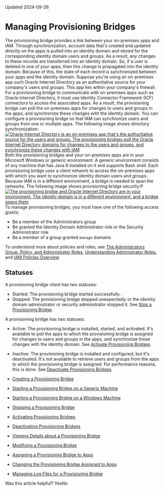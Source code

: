 Updated 2024-09-26
# Managing Provisioning Bridges
The provisioning bridge provides a link between your on-premises apps and IAM. Through synchronization, account data that's created and updated directly on the apps is pulled into an identity domain and stored for the corresponding identity domain users and groups. As a result, any changes to these records are transferred into an identity domain. So, if a user is deleted in one of your apps, then this change is propagated into the identity domain. Because of this, the state of each record is synchronized between your apps and the identity domain.
Suppose you're using an on-premises app such Oracle Internet Directory as an authoritative source for your company's users and groups. This app lies within your company's firewall. For a provisioning bridge to communicate with on-premises apps such as Oracle Internet Directory, it must use Identity Connector Framework (ICF) connectors to access the associated apps. As a result, the provisioning bridge can poll the on-premises apps for changes to users and groups in the apps, and synchronize these changes with the identity domain. You can configure a provisioning bridge so that IAM can synchronize users and groups from one or multiple apps.
The following image shows directory synchronization:
[![Oracle Internet Directory is an on-premises app that's the authoritative source for the users and groups. The provisioning bridges poll the Oracle Internet Directory domains for changes to the users and groups, and synchronize these changes with IAM](https://docs.oracle.com/en-us/iaas/Content/Resources/Images/iam-directory_synchronization.png)](https://docs.oracle.com/en-us/iaas/Content/Resources/Images/iam-directory_synchronization.png)
Both the provisioning bridges and your on-premises apps are in your Microsoft Windows or generic environment. A generic environment consists of any machine that has Java 8 installed on it and supports Bash shell.
Each provisioning bridge uses a client network to access the on-premises apps with which you want to synchronize identity domain users and groups. Because IAM is in a different environment, a bridge is needed to span the networks.
The following image shows provisioning bridge security:P
[![The provisioning bridge and Oracle Internet Directory are in your environment. The identity domain is in a different environment, and a bridge spans them](https://docs.oracle.com/en-us/iaas/Content/Resources/Images/iam-provisioning_bridge_security.png)](https://docs.oracle.com/en-us/iaas/Content/Resources/Images/iam-provisioning_bridge_security.png)
To manage provisioning bridges, you must have one of the following access grants:
  * Be a member of the Administrators group
  * Be granted the Identity Domain Administrator role or the Security Administrator role
  * Be a member of a group granted `manage` domains


To understand more about policies and roles, see [The Administrators Group, Policy, and Administrator Roles](https://docs.oracle.com/en-us/iaas/Content/Identity/getstarted/identity-domains.htm#The), [Understanding Administrator Roles](https://docs.oracle.com/en-us/iaas/Content/Identity/roles/understand-administrator-roles.htm#understand-administrator-roles "Learn about administrator roles and the privileges associated with each role so that you can delegate administrative tasks to other users, as needed."), and [IAM Policies Overview](https://docs.oracle.com/en-us/iaas/Content/Identity/policieshow/Policy_Basics.htm#top "IAM policies govern control of resources in Oracle Cloud Infrastructure \(OCI\) tenancies.").
## Statuses
A provisioning bridge client has two statuses:
  * Started: The provisioning bridge started successfully.
  * Stopped: The provisioning bridge stopped unexpectedly or the identity domain administrator or security administrator stopped it. See [Stop a Provisioning Bridge](https://docs.oracle.com/en-us/iaas/Content/Identity/provisioningbridges/stop-provisioning-bridge.htm#stop-provisioning-bridge "Stop a provisioning bridges in an OCI IAM identity domain.").


A provisioning bridge has two statuses:
  * Active: The provisioning bridge is installed, started, and activated. It's available to poll the apps to which the provisioning bridge is assigned for changes to users and groups in the apps, and synchronize these changes with the identity domain. See [Activate Provisioning Bridges](https://docs.oracle.com/en-us/iaas/Content/Identity/provisioningbridges/activate-provisioning-bridges.htm#activate-provisioning-bridges "You can activate a single provisioning bridge, or you can activate multiple provisioning bridges simultaneously.").
  * Inactive: The provisioning bridge is installed and configured, but it's deactivated. It's not available to retrieve users and groups from the apps to which the provisioning bridge is assigned. For performance reasons, this is done. See [Deactivate Provisioning Bridges](https://docs.oracle.com/en-us/iaas/Content/Identity/provisioningbridges/deactivate-provisioning-bridges.htm#deactivate-provisioning-bridges "You can deactivate a single provisioning bridge, or you can deactivate multiple provisioning bridges simultaneously.").


  * [Creating a Provisioning Bridge](https://docs.oracle.com/en-us/iaas/Content/Identity/provisioningbridges/create-provisioning-bridge.htm#create-provisioning-bridge "Create a provisioning bridge in an identity domain to link your on-premises apps with IAM.")
  * [Starting a Provisioning Bridge on a Generic Machine](https://docs.oracle.com/en-us/iaas/Content/Identity/provisioningbridges/start-provisioning-bridge-generic-machine.htm#start-provisioning-bridge-generic-machine "Start a provisioning bridges in an IAM identity domain on a generic machine.")
  * [Starting a Provisioning Bridge on a Windows Machine](https://docs.oracle.com/en-us/iaas/Content/Identity/provisioningbridges/start-provisioning-bridge-windows-machine.htm#start-provisioning-bridge-windows-machine "Start a provisioning bridges in an IAM identity domain on a Windows machine.")
  * [Stopping a Provisioning Bridge](https://docs.oracle.com/en-us/iaas/Content/Identity/provisioningbridges/stop-provisioning-bridge.htm#stop-provisioning-bridge "Stop a provisioning bridges in an OCI IAM identity domain.")
  * [Activating Provisioning Bridges](https://docs.oracle.com/en-us/iaas/Content/Identity/provisioningbridges/activate-provisioning-bridges.htm#activate-provisioning-bridges "You can activate a single provisioning bridge, or you can activate multiple provisioning bridges simultaneously.")
  * [Deactivating Provisioning Bridges](https://docs.oracle.com/en-us/iaas/Content/Identity/provisioningbridges/deactivate-provisioning-bridges.htm#deactivate-provisioning-bridges "You can deactivate a single provisioning bridge, or you can deactivate multiple provisioning bridges simultaneously.")
  * [Viewing Details about a Provisioning Bridge](https://docs.oracle.com/en-us/iaas/Content/Identity/provisioningbridges/view-details-provisioning-bridge.htm#view-details-provisioning-bridge "View the details of a provisioning bridge in an IAM identity domain.")
  * [Modifying a Provisioning Bridge](https://docs.oracle.com/en-us/iaas/Content/Identity/provisioningbridges/modify-provisioning-bridge.htm#modify-provisioning-bridge "Modify the name, description, or client secret of a provisioning bridge in an IAM identity domain.")
  * [Assigning a Provisioning Bridge to Apps](https://docs.oracle.com/en-us/iaas/Content/Identity/provisioningbridges/assign-provisioning-bridge-apps.htm#assign-provisioning-bridge-apps "After creating a provisioning bridge for an identity domain in IAM, you can assign it to on-premises apps in the App Catalog. Because this bridge serves as a provisioning and synchronizing agent between the identity domain and your apps, the bridge can poll for changes to users or groups in the apps and synchronize those changes into the identity domain.")
  * [Changing the Provisioning Bridge Assigned to Apps](https://docs.oracle.com/en-us/iaas/Content/Identity/provisioningbridges/change-provisioning-bridge-assigned-apps.htm#change-provisioning-bridge-assigned-apps "Only one provisioning bridge can be assigned to an app at any time. If you want to assign another bridge to the app, then you must replace the bridge that's already associated with the app with the designated bridge.")
  * [Managing Log Files for a Provisioning Bridge](https://docs.oracle.com/en-us/iaas/Content/Identity/provisioningbridges/manage-log-files-provisioning-bridge.htm#manage-log-files-provisioning-bridge "After you install and start a provisioning bridge, you might want to access the log files for troubleshooting purposes. You can locate these files in the logs folder.")


Was this article helpful?
YesNo

